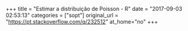 +++
title = "Estimar a distribuição de Poisson - R"
date = "2017-09-03 02:53:13"
categories = ["sopt"]
original_url = "https://pt.stackoverflow.com/q/232512"
at_home="no"
+++

